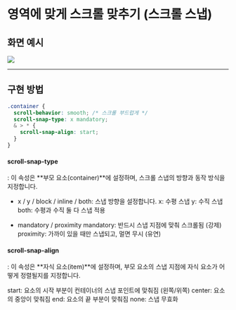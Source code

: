 # 영역에 맞게 스크롤 맞추기 (스크롤 스냅)

## 화면 예시

![](https://velog.velcdn.com/images/ksj0314/post/def71d4f-ea44-4312-a607-fccfa221ec3e/image.gif)

---

## 구현 방법

```css
.container {
  scroll-behavior: smooth; /* 스크롤 부드럽게 */
  scroll-snap-type: x mandatory;
  & > * {
    scroll-snap-align: start;
  }
}
```

#### scroll-snap-type

: 이 속성은 **부모 요소(container)**에 설정하며, 스크롤 스냅의 방향과 동작 방식을 지정합니다.

- x / y / block / inline / both: 스냅 방향을 설정합니다.
  x: 수평 스냅
  y: 수직 스냅
  both: 수평과 수직 둘 다 스냅 적용

- mandatory / proximity
  mandatory: 반드시 스냅 지점에 맞춰 스크롤됨 (강제)
  proximity: 가까이 있을 때만 스냅되고, 멀면 무시 (유연)

#### scroll-snap-align

: 이 속성은 **자식 요소(item)**에 설정하며, 부모 요소의 스냅 지점에 자식 요소가 어떻게 정렬될지를 지정합니다.

start: 요소의 시작 부분이 컨테이너의 스냅 포인트에 맞춰짐 (왼쪽/위쪽)
center: 요소의 중앙이 맞춰짐
end: 요소의 끝 부분이 맞춰짐
none: 스냅 무효화
